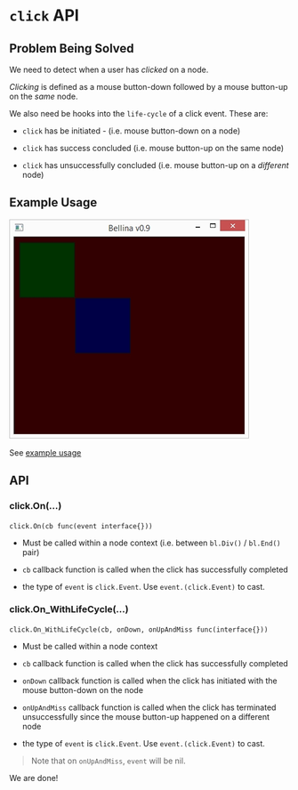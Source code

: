 # `click` API

## Problem Being Solved

We need to detect when a user has *clicked* on a node.

*Clicking* is defined as a mouse button-down followed by a mouse button-up on the *same* node.

We also need be hooks into the `life-cycle` of a click event.  These are:

* `click` has be initiated - (i.e. mouse button-down on a node)

* `click` has success concluded (i.e. mouse button-up on the same node)

* `click` has unsuccessfully concluded (i.e. mouse button-up on a *different* node)

## Example Usage

![Sample](example/click.jpg?raw=true "Sample")

See [example usage](click/example)

## API

### click.On(...)

`click.On(cb func(event interface{}))`

* Must be called within a node context (i.e. between `bl.Div()` / `bl.End()` pair)

* `cb` callback function is called when the click has successfully completed

* the type of `event` is `click.Event`.  Use `event.(click.Event)` to cast.

### click.On_WithLifeCycle(...)

`click.On_WithLifeCycle(cb, onDown, onUpAndMiss func(interface{}))`

* Must be called within a node context

* `cb` callback function is called when the click has successfully completed

* `onDown` callback function is called when the click has initiated with the mouse button-down on the node

* `onUpAndMiss` callback function is called when the click has terminated unsuccessfully since the mouse button-up happened on a different node

* the type of `event` is `click.Event`.  Use `event.(click.Event)` to cast.

> Note that on `onUpAndMiss`, `event` will be nil.

We are done!